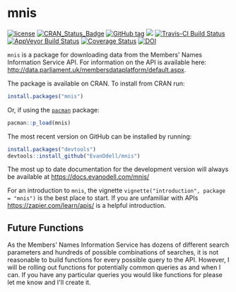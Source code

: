 
<!-- README.md is generated from README.Rmd. Please edit that file -->
mnis
====

[![license](https://img.shields.io/github/license/mashape/apistatus.svg)](https://github.com/evanodell/mnis/blob/master/LICENSE) [![CRAN\_Status\_Badge](https://www.r-pkg.org/badges/version/mnis)](https://cran.r-project.org/package=mnis) [![GitHub tag](https://img.shields.io/github/tag/evanodell/mnis.svg)](https://github.com/evanodell/mnis) [![](https://cranlogs.r-pkg.org/badges/grand-total/mnis)](https://dgrtwo.shinyapps.io/cranview/) [![Travis-CI Build Status](https://travis-ci.org/evanodell/mnis.svg?branch=master)](https://travis-ci.org/evanodell/mnis) [![AppVeyor Build Status](https://ci.appveyor.com/api/projects/status/github/evanodell/mnis?branch=master&svg=true)](https://ci.appveyor.com/project/evanodell/mnis) [![Coverage Status](https://img.shields.io/codecov/c/github/evanodell/mnis/master.svg)](https://codecov.io/github/evanodell/mnis?branch=master) [![DOI](https://zenodo.org/badge/76553907.svg)](https://zenodo.org/badge/latestdoi/76553907)

`mnis` is a package for downloading data from the Members' Names Information Service API. For information on the API is available here: <http://data.parliament.uk/membersdataplatform/default.aspx>.

The package is available on CRAN. To install from CRAN run:

``` r
install.packages("mnis")
```

Or, if using the [`pacman`](https://CRAN.R-project.org/package=pacman) package:

``` r
pacman::p_load(mnis)
```

The most recent version on GitHub can be installed by running:

``` r
install.packages("devtools")
devtools::install_github("EvanOdell/mnis")
```

The most up to date documentation for the development version will always be available at <https://docs.evanodell.com/mnis/>

For an introduction to `mnis`, the vignette `vignette("introduction", package = "mnis")` is the best place to start. If you are unfamiliar with APIs <https://zapier.com/learn/apis/> is a helpful introduction.

Future Functions
----------------

As the Members' Names Information Service has dozens of different search parameters and hundreds of possible combinations of searches, it is not reasonable to build functions for every possible query to the API. However, I will be rolling out functions for potentially common queries as and when I can. If you have any particular queries you would like functions for please let me know and I'll create it.
